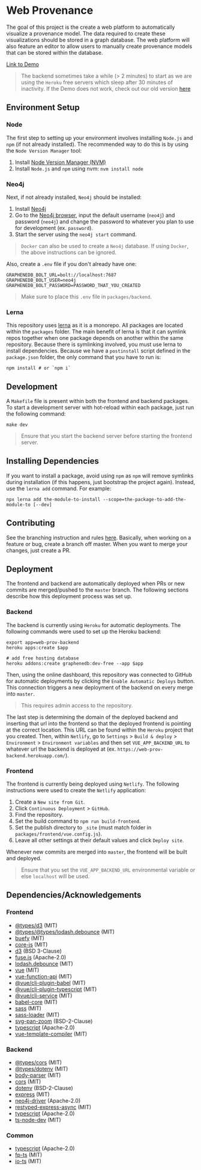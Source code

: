 # Web Provenance
The goal of this project is the create a web platform to automatically visualize a provenance model. The data required to create these visualizations should be stored in a graph database. The web platform will also feature an editor to allow users to manually create provenance models that can be stored within the database.

[Link to Demo](https://infallible-lamarr-e47435.netlify.com/)
> The backend sometimes take a while (> 2 minutes) to start as we are using the `Heroku` free servers which sleep after 30 minutes of inactivity.
> If the Demo does not work, check out our old version [here](https://sfb-elaine.github.io/WebProv/)

## Environment Setup
### Node
The first step to setting up your environment involves installing `Node.js` and `npm` (if not already installed). The recommended way to do this is by using the `Node Version Manager` tool:
1. Install [Node Version Manager (NVM)](https://github.com/nvm-sh/nvm#install--update-script)
1. Install `Node.js` and `npm` using nvm: `nvm install node`

### Neo4j
Next, if not already installed, `Neo4j` should be installed:
1. Install [Neo4j](https://neo4j.com/docs/operations-manual/current/installation/)
1. Go to the [Neo4j browser](http://localhost:7474/browser/), input the default username (`neo4j`) and password (`neo4j`) and change the password to whatever you plan to use for development (ex. `password`).
1. Start the server using the `neo4j start` command.
> `Docker` can also be used to create a `Neo4j` database. If using `Docker`, the above instructions can be ignored.

Also, create a `.env` file if you don't already have one:
```
GRAPHENEDB_BOLT_URL=bolt://localhost:7687
GRAPHENEDB_BOLT_USER=neo4j
GRAPHENEDB_BOLT_PASSWORD=PASSWORD_THAT_YOU_CREATED
```
> Make sure to place this `.env` file in `packages/backend`.

### Lerna
This repository uses [lerna](https://lerna.js.org/) as it is a monorepo. All packages are located within the `packages` folder. The main benefit of lerna is that it can symlink repos together when one package depends on another within the same repository. Because there is symlinking involved, you must use lerna to install dependencies. Because we have a `postinstall` script defined in the `package.json` folder, the only command that you have to run is:
```
npm install # or `npm i`
```

## Development
A `Makefile` file is present within both the frontend and backend packages. To start a development server with hot-reload within each package, just run the following command:
```
make dev
```
> Ensure that you start the backend server before starting the frontend server.

## Installing Dependencies
If you want to install a package, avoid using `npm` as `npm` will remove symlinks during installation (if this happens, just bootstrap the project again). Instead, use the `lerna add` command. For example:
```
npx lerna add the-module-to-install --scope=the-package-to-add-the-module-to [--dev]
```

## Contributing
See the branching instruction and rules [here](https://guides.github.com/introduction/flow/). Basically, when working on a feature or bug, create a branch off master. When you want to merge your changes, just create a PR.

## Deployment
The frontend and backend are automatically deployed when PRs or new commits are merged/pushed to the `master` branch. The following sections describe how this deployment process was set up.

### Backend
The backend is currently using `Heroku` for automatic deployments. The following commands were used to set up the Heroku backend:
```
export app=web-prov-backend
heroku apps:create $app

# add free hosting database
heroku addons:create graphenedb:dev-free --app $app
```

Then, using the online dashboard, this repository was connected to GitHub for automatic deployments by clicking the `Enable Automatic Deploys` button. This connection triggers a new deployment of the backend on every merge into `master`.
> This requires admin access to the repository.

The last step is determining the domain of the deployed backend and inserting that url into the frontend so that the deployed frontend is pointing at the correct location. This URL can be found within the `Heroku` project that you created. Then, within `Netlify`, go to `Settings` > `Build & deploy` > `Environment` > `Environment variables` and then set `VUE_APP_BACKEND_URL` to whatever url the backend is deployed at (ex. `https://web-prov-backend.herokuapp.com/`).

### Frontend
The frontend is currently being deployed using `Netlify`. The following instructions were used to create the `Netlify` application:

1. Create a `New site from Git`.
1. Click `Continuous Deployment` > `GitHub`.
1. Find the repository.
1. Set the build command to `npm run build-frontend`.
1. Set the publish directory to `_site` (must match folder in `packages/frontend/vue.config.js`).
1. Leave all other settings at their default values and click `Deploy site`.

Whenever new commits are merged into `master`, the frontend will be built and deployed.
> Ensure that you set the `VUE_APP_BACKEND_URL` environmental variable or else `localhost` will be used.

## Dependencies/Acknowledgements
### Frontend
- [@types/d3](https://www.npmjs.com/package/@types/d3) (MIT)
- [@types/@types/lodash.debounce](https://www.npmjs.com/package/@types/@types/lodash.debounce) (MIT)
- [buefy](https://www.npmjs.com/package/buefy) (MIT)
- [core-js](https://www.npmjs.com/package/core-js) (MIT)
- [d3](https://www.npmjs.com/package/d3) (BSD 3-Clause)
- [fuse.js](https://www.npmjs.com/package/fuse.js) (Apache-2.0)
- [lodash.debounce](https://www.npmjs.com/package/lodash.debounce) (MIT)
- [vue](https://www.npmjs.com/package/vue) (MIT)
- [vue-function-api](https://www.npmjs.com/package/vue-function-api) (MIT)
- [@vue/cli-plugin-babel](https://www.npmjs.com/package/@vue/cli-plugin-babel) (MIT)
- [@vue/cli-plugin-typescript](https://www.npmjs.com/package/@vue/cli-plugin-typescript) (MIT)
- [@vue/cli-service](https://www.npmjs.com/package/@vue/cli-service) (MIT)
- [babel-core](https://www.npmjs.com/package/babel-core) (MIT)
- [sass](https://www.npmjs.com/package/sass) (MIT)
- [sass-loader](https://www.npmjs.com/package/sass-loader) (MIT)
- [svg-pan-zoom](https://www.npmjs.com/package/svg-pan-zoom) (BSD-2-Clause)
- [typescript](https://www.npmjs.com/package/typescript) (Apache-2.0)
- [vue-template-compiler](https://www.npmjs.com/package/vue-template-compiler) (MIT)

### Backend
- [@types/cors](https://www.npmjs.com/package/@types/cors) (MIT)
- [@types/dotenv](https://www.npmjs.com/package/@types/dotenv) (MIT)
- [body-parser](https://www.npmjs.com/package/body-parser) (MIT)
- [cors](https://www.npmjs.com/package/cors) (MIT)
- [dotenv](https://www.npmjs.com/package/dotenv) (BSD-2-Clause)
- [express](https://www.npmjs.com/package/express) (MIT)
- [neo4j-driver](https://www.npmjs.com/package/neo4j-driver) (Apache-2.0)
- [restyped-express-async](https://www.npmjs.com/package/restyped-express-async) (MIT)
- [typescript](https://www.npmjs.com/package/typescript) (Apache-2.0)
- [ts-node-dev](https://www.npmjs.com/package/ts-node-dev) (MIT)

### Common
- [typescript](https://www.npmjs.com/package/typescript) (Apache-2.0)
- [fp-ts](https://www.npmjs.com/package/fp-ts) (MIT)
- [io-ts](https://www.npmjs.com/package/io-ts) (MIT)
